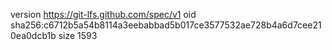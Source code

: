 version https://git-lfs.github.com/spec/v1
oid sha256:c6712b5a54b8114a3eebabbad5b017ce3577532ae728b4a6d7cee210ea0dcb1b
size 1593
